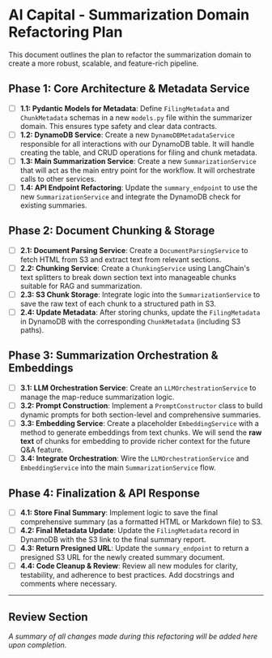 
# AI Capital - Summarization Domain Refactoring Plan

This document outlines the plan to refactor the summarization domain to create a more robust, scalable, and feature-rich pipeline.

## Phase 1: Core Architecture & Metadata Service

*   [ ] **1.1: Pydantic Models for Metadata**: Define `FilingMetadata` and `ChunkMetadata` schemas in a new `models.py` file within the summarizer domain. This ensures type safety and clear data contracts.
*   [ ] **1.2: DynamoDB Service**: Create a new `DynamoDBMetadataService` responsible for all interactions with our DynamoDB table. It will handle creating the table, and CRUD operations for filing and chunk metadata.
*   [ ] **1.3: Main Summarization Service**: Create a new `SummarizationService` that will act as the main entry point for the workflow. It will orchestrate calls to other services.
*   [ ] **1.4: API Endpoint Refactoring**: Update the `summary_endpoint` to use the new `SummarizationService` and integrate the DynamoDB check for existing summaries.

## Phase 2: Document Chunking & Storage

*   [ ] **2.1: Document Parsing Service**: Create a `DocumentParsingService` to fetch HTML from S3 and extract text from relevant sections.
*   [ ] **2.2: Chunking Service**: Create a `ChunkingService` using LangChain's text splitters to break down section text into manageable chunks suitable for RAG and summarization.
*   [ ] **2.3: S3 Chunk Storage**: Integrate logic into the `SummarizationService` to save the raw text of each chunk to a structured path in S3.
*   [ ] **2.4: Update Metadata**: After storing chunks, update the `FilingMetadata` in DynamoDB with the corresponding `ChunkMetadata` (including S3 paths).

## Phase 3: Summarization Orchestration & Embeddings

*   [ ] **3.1: LLM Orchestration Service**: Create an `LLMOrchestrationService` to manage the map-reduce summarization logic.
*   [ ] **3.2: Prompt Construction**: Implement a `PromptConstructor` class to build dynamic prompts for both section-level and comprehensive summaries.
*   [ ] **3.3: Embedding Service**: Create a placeholder `EmbeddingService` with a method to generate embeddings from text chunks. We will send the **raw text** of chunks for embedding to provide richer context for the future Q&A feature.
*   [ ] **3.4: Integrate Orchestration**: Wire the `LLMOrchestrationService` and `EmbeddingService` into the main `SummarizationService` flow.

## Phase 4: Finalization & API Response

*   [ ] **4.1: Store Final Summary**: Implement logic to save the final comprehensive summary (as a formatted HTML or Markdown file) to S3.
*   [ ] **4.2: Final Metadata Update**: Update the `FilingMetadata` record in DynamoDB with the S3 link to the final summary report.
*   [ ] **4.3: Return Presigned URL**: Update the `summary_endpoint` to return a presigned S3 URL for the newly created summary document.
*   [ ] **4.4: Code Cleanup & Review**: Review all new modules for clarity, testability, and adherence to best practices. Add docstrings and comments where necessary.

---
## Review Section

*A summary of all changes made during this refactoring will be added here upon completion.*
